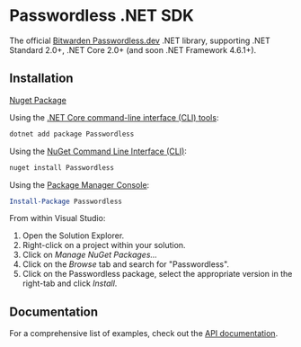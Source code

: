 # Passwordless .NET SDK

The official [Bitwarden Passwordless.dev](https://passwordless.dev/) .NET library, supporting .NET Standard 2.0+, .NET Core 2.0+ (and soon .NET Framework 4.6.1+).

## Installation

[Nuget Package](nuget-package)  

Using the [.NET Core command-line interface (CLI) tools][dotnet-core-cli-tools]:

```sh
dotnet add package Passwordless
```

Using the [NuGet Command Line Interface (CLI)][nuget-cli]:

```sh
nuget install Passwordless
```

Using the [Package Manager Console][package-manager-console]:

```powershell
Install-Package Passwordless
```

From within Visual Studio:

1. Open the Solution Explorer.
2. Right-click on a project within your solution.
3. Click on *Manage NuGet Packages...*
4. Click on the *Browse* tab and search for "Passwordless".
5. Click on the Passwordless package, select the appropriate version in the
   right-tab and click *Install*.

## Documentation

For a comprehensive list of examples, check out the [API
documentation][api-docs]. 


[nuget-package]:https://www.nuget.org/packages/Passwordless/
[api-docs]:https://docs.passwordless.dev/guide/get-started.html
[dotnet-core-cli-tools]: https://docs.microsoft.com/en-us/dotnet/core/tools/
[nuget-cli]: https://docs.microsoft.com/en-us/nuget/tools/nuget-exe-cli-reference
[package-manager-console]: https://docs.microsoft.com/en-us/nuget/tools/package-manager-console
